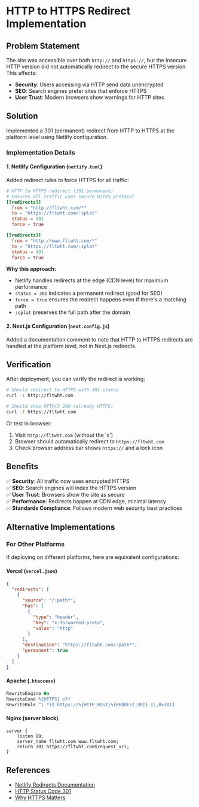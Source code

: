 # HTTP to HTTPS Redirect Implementation

## Problem Statement

The site was accessible over both `http://` and `https://`, but the insecure HTTP version did not automatically redirect to the secure HTTPS version. This affects:

- **Security**: Users accessing via HTTP send data unencrypted
- **SEO**: Search engines prefer sites that enforce HTTPS
- **User Trust**: Modern browsers show warnings for HTTP sites

## Solution

Implemented a 301 (permanent) redirect from HTTP to HTTPS at the platform level using Netlify configuration.

### Implementation Details

#### 1. Netlify Configuration (`netlify.toml`)

Added redirect rules to force HTTPS for all traffic:

```toml
# HTTP to HTTPS redirect (301 permanent)
# Ensures all traffic uses secure HTTPS protocol
[[redirects]]
  from = "http://fltwht.com/*"
  to = "https://fltwht.com/:splat"
  status = 301
  force = true

[[redirects]]
  from = "http://www.fltwht.com/*"
  to = "https://fltwht.com/:splat"
  status = 301
  force = true
```

**Why this approach:**
- Netlify handles redirects at the edge (CDN level) for maximum performance
- `status = 301` indicates a permanent redirect (good for SEO)
- `force = true` ensures the redirect happens even if there's a matching path
- `:splat` preserves the full path after the domain

#### 2. Next.js Configuration (`next.config.js`)

Added a documentation comment to note that HTTP to HTTPS redirects are handled at the platform level, not in Next.js redirects.

## Verification

After deployment, you can verify the redirect is working:

```bash
# Should redirect to HTTPS with 301 status
curl -I http://fltwht.com

# Should show HTTP/2 200 (already HTTPS)
curl -I https://fltwht.com
```

Or test in browser:
1. Visit `http://fltwht.com` (without the 's')
2. Browser should automatically redirect to `https://fltwht.com`
3. Check browser address bar shows `https://` and a lock icon

## Benefits

✅ **Security**: All traffic now uses encrypted HTTPS  
✅ **SEO**: Search engines will index the HTTPS version  
✅ **User Trust**: Browsers show the site as secure  
✅ **Performance**: Redirects happen at CDN edge, minimal latency  
✅ **Standards Compliance**: Follows modern web security best practices  

## Alternative Implementations

### For Other Platforms

If deploying on different platforms, here are equivalent configurations:

#### Vercel (`vercel.json`)
```json
{
  "redirects": [
    {
      "source": "/:path*",
      "has": [
        {
          "type": "header",
          "key": "x-forwarded-proto",
          "value": "http"
        }
      ],
      "destination": "https://fltwht.com/:path*",
      "permanent": true
    }
  ]
}
```

#### Apache (`.htaccess`)
```apache
RewriteEngine On
RewriteCond %{HTTPS} off
RewriteRule ^(.*)$ https://%{HTTP_HOST}%{REQUEST_URI} [L,R=301]
```

#### Nginx (server block)
```nginx
server {
    listen 80;
    server_name fltwht.com www.fltwht.com;
    return 301 https://fltwht.com$request_uri;
}
```

## References

- [Netlify Redirects Documentation](https://docs.netlify.com/routing/redirects/)
- [HTTP Status Code 301](https://developer.mozilla.org/en-US/docs/Web/HTTP/Status/301)
- [Why HTTPS Matters](https://web.dev/why-https-matters/)
